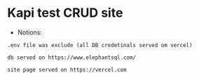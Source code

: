 # Kapi test CRUD site


* Notions:
```
.env file was exclude (all DB credetinals served om vercel)

db served on https://www.elephantsql.com/

site page served on https://vercel.com
```